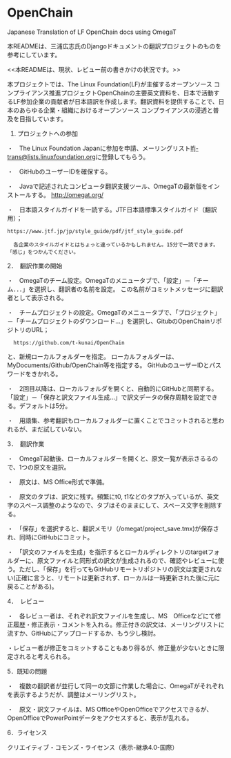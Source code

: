 # OpenChain
Japanese Translation of LF OpenChain docs using OmegaT

本READMEは、三浦広志氏のDjangoドキュメントの翻訳プロジェクトのものを参考にしています。

<<本READMEは、現状、レビュー前の書きかけの状況です。>>

本プロジェクトでは、The Linux Foundation(LF)が主催するオープンソース コンプライアンス推進プロジェクトOpenChainの主要英文資料を、日本で活動するLF参加企業の貢献者が日本語訳を作成します。翻訳資料を提供することで、日本のあらゆる企業・組織におけるオープンソース コンプライアンスの浸透と普及を目指しています。

1. プロジェクトへの参加

  ・　The Linux Foundation Japanに参加を申請、メーリングリスト<lfj-trans@lists.linuxfoundation.org>に登録してもらう。
  
  ・　GitHubのユーザーIDを確保する。
  
  ・　Javaで記述されたコンピュータ翻訳支援ツール、OmegaTの最新版をインストールする。 http://omegat.org/
  
  ・　日本語スタイルガイドを一読する。JTF日本語標準スタイルガイド（翻訳用）；
  
    https://www.jtf.jp/jp/style_guide/pdf/jtf_style_guide.pdf
  
      各企業のスタイルガイドとはちょっと違っているかもしれません。15分で一読できます。「感じ」をつかんでください。    

2．　翻訳作業の開始

  ・　OmegaTのチーム設定。OmegaTのメニュータブで、「設定」－「チーム．．．」を選択し、翻訳者の名前を設定。 この名前がコミットメッセージに翻訳者として表示される。

  ・　チームプロジェクトの設定。OmegaTのメニュータブで、「プロジェクト」－「チームプロジェクトのダウンロード...」を選択し、GitubのOpenChainリポジトリのURL；

      https://github.com/t-kunai/OpenChain
      
  と、新規ローカルフォルダーを指定。 ローカルフォルダーは、MyDocuments/Github/OpenChain等を指定する。 GitHubのユーザーIDとパスワードをきかれる。

  ・　2回目以降は、ローカルフォルダを開くと、自動的にGitHubと同期する。「設定」－「保存と訳文ファイル生成...」で訳文データの保存周期を設定できる。デフォルトは5分。
  
  ・　用語集、参考翻訳もローカルフォルダーに置くことでコミットされると思われるが、まだ試していない。
  
3．　翻訳作業

  ・　OmegaT起動後、ローカルフォルダーを開くと、原文一覧が表示さるるので、1つの原文を選択。
  
  ・　原文は、MS Office形式で準備。 

  ・　原文のタブは、訳文に残す。頻繁にt0, t1などのタブが入っているが、英文字のスペース調整のようなので、タブはそのままにして、スペース文字を削除する。
  
  ・　「保存」を選択すると、翻訳メモリ（/omegat/project_save.tmx)が保存され、同時にGitHubにコミット。

  ・　「訳文のファイルを生成」を指示するとローカルディレクトリのtargetフォルダーに、原文ファイルと同形式の訳文が生成されるので、確認やレビューに使う。ただし、「保存」を行ってもGitHubリモートリポジトリの訳文は変更されない(正確に言うと、リモートは更新されず、ローカルは一時更新された後に元に戻ることがある)。
  
4．　レビュー

  ・　各レビュー者は、それぞれ訳文ファイルを生成し、MS　Officeなどにて修正履歴・修正表示・コメントを入れる。修正付きの訳文は、メーリングリストに流すか、GitHubにアップロードするか、もう少し検討。
  
  ・レビュー者が修正をコミットすることもあり得るが、修正量が少ないときに限定されると考えられる。
  
5．既知の問題

  ・　複数の翻訳者が並行して同一の文節に作業した場合に、OmegaTがそれぞれを表示するようだが、調整はメーリングリスト。
  
  ・　原文・訳文ファイルは、MS OfficeやOpenOfficeでアクセスできるが、OpenOfficeでPowerPointデータをアクセスすると、表示が乱れる。
 
6．ライセンス

  クリエイティブ・コモンズ・ライセンス（表示-継承4.0-国際）



